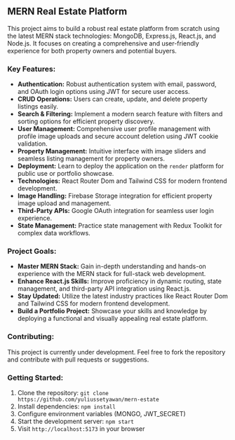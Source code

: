 ## MERN Real Estate Platform

This project aims to build a robust real estate platform from scratch using the latest MERN stack technologies: MongoDB, Express.js, React.js, and Node.js. It focuses on creating a comprehensive and user-friendly experience for both property owners and potential buyers.

### Key Features:

* **Authentication:** Robust authentication system with email, password, and OAuth login options using JWT for secure user access.
* **CRUD Operations:** Users can create, update, and delete property listings easily.
* **Search & Filtering:** Implement a modern search feature with filters and sorting options for efficient property discovery.
* **User Management:** Comprehensive user profile management with profile image uploads and secure account deletion using JWT cookie validation.
* **Property Management:** Intuitive interface with image sliders and seamless listing management for property owners.
* **Deployment:** Learn to deploy the application on the `render` platform for public use or portfolio showcase.
* **Technologies:** React Router Dom and Tailwind CSS for modern frontend development.
* **Image Handling:** Firebase Storage integration for efficient property image upload and management.
* **Third-Party APIs:** Google OAuth integration for seamless user login experience.
* **State Management:** Practice state management with Redux Toolkit for complex data workflows.

### Project Goals:

* **Master MERN Stack:** Gain in-depth understanding and hands-on experience with the MERN stack for full-stack web development.
* **Enhance React.js Skills:** Improve proficiency in dynamic routing, state management, and third-party API integration using React.js.
* **Stay Updated:** Utilize the latest industry practices like React Router Dom and Tailwind CSS for modern frontend development.
* **Build a Portfolio Project:** Showcase your skills and knowledge by deploying a functional and visually appealing real estate platform.

### Contributing:

This project is currently under development. Feel free to fork the repository and contribute with pull requests or suggestions.


### Getting Started:

1. Clone the repository: `git clone https://github.com/yuliussetyawan/mern-estate`
2. Install dependencies: `npm install`
3. Configure environment variables (MONGO, JWT_SECRET)
4. Start the development server: `npm start`
5. Visit `http://localhost:5173` in your browser
